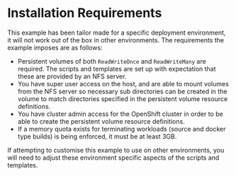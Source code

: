 # Installation Requirements

This example has been tailor made for a specific deployment environment, it will not work out of the box in other environments. The requirements the example imposes are as follows:

* Persistent volumes of both ``ReadWriteOnce`` and ``ReadWriteMany`` are required. The scripts and templates are set up with expectation that these are provided by an NFS server.
* You have super user access on the host, and are able to mount volumes from the NFS server so necessary sub directories can be created in the volume to match directories specified in the persistent volume resource definitions.
* You have cluster admin access for the OpenShift cluster in order to be able to create the persistent volume resource definitions.
* If a memory quota exists for terminating workloads (source and docker type builds) is being enforced, it must be at least 3GB.

If attempting to customise this example to use on other environments, you will need to adjust these environment specific aspects of the scripts and templates.
